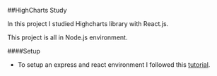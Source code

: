 ##HighCharts Study

In this project I studied Highcharts library with React.js.

This project is all in Node.js environment. 

####Setup 

* To setup an express and react environment I followed this [tutorial](https://medium.freecodecamp.org/how-to-make-create-react-app-work-with-a-node-backend-api-7c5c48acb1b0).

